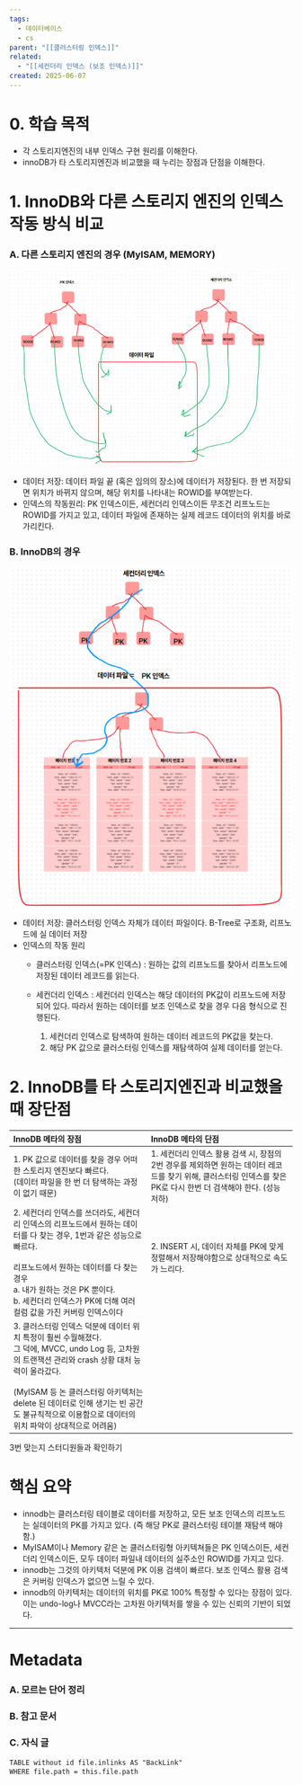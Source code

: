 ```yaml
---
tags:
  - 데이터베이스
  - cs
parent: "[[클러스터링 인덱스]]"
related:
  - "[[세컨더리 인덱스 (보조 인덱스)]]"
created: 2025-06-07
---
```


# 0. 학습 목적
- 각 스토리지엔진의 내부 인덱스 구현 원리를 이해한다.
- innoDB가 타 스토리지엔진과 비교했을 때 누리는 장점과 단점을 이해한다.

# 1. InnoDB와 다른 스토리지 엔진의 인덱스 작동 방식 비교

### A. 다른 스토리지 엔진의 경우 (MyISAM, MEMORY) 
![image.png](https://raw.githubusercontent.com/dalcheonroadhead/img-cloud/main/2025-05/20250607230824.png)

- 데이터 저장: 데이터 파일 끝 (혹은 임의의 장소)에 데이터가 저장된다. 한 번 저장되면 위치가 바뀌지 않으며, 해당 위치를 나타내는 ROWID를 부여받는다.
- 인덱스의 작동원리: PK 인덱스이든, 세컨더리 인덱스이든 무조건 리프노드는 ROWID를 가지고 있고, 데이터 파일에 존재하는 실제 레코드 데이터의 위치를 바로 가리킨다. 

### B. InnoDB의 경우
![image.png](https://raw.githubusercontent.com/dalcheonroadhead/img-cloud/main/2025-05/20250607231617.png)

- 데이터 저장: 클러스터링 인덱스 자체가 데이터 파일이다. B-Tree로 구조화, 리프노드에 실 데이터 저장
- 인덱스의 작동 원리
	- 클러스터링 인덱스(=PK 인덱스)
	  : 원하는 값의 리프노드를 찾아서 리프노드에 저장된 데이터 레코드를 읽는다.
	  
	- 세컨더리 인덱스
	  : 세컨더리 인덱스는 해당 데이터의 PK값이 리프노드에 저장되어 있다.
	  따라서 원하는 데이터를 보조 인덱스로 찾을 경우 다음 형식으로 진행된다.
		1. 세컨더리 인덱스로 탐색하여 원하는 데이터 레코드의 PK값을 찾는다.
		2. 해당 PK 값으로 클러스터링 인덱스를 재탐색하여 실제 데이터를 얻는다. 

# 2. InnoDB를 타 스토리지엔진과 비교했을 때 장단점

| InnoDB 메타의 장점                                                                                                                                                                                            | InnoDB 메타의 단점                                                                                       |
| :------------------------------------------------------------------------------------------------------------------------------------------------------------------------------------------------------- | :-------------------------------------------------------------------------------------------------- |
| 1. PK 값으로 데이터를 찾을 경우 어떠한 스토리지 엔진보다 빠르다.<br>(데이터 파일을 한 번 더 탐색하는 과정이 없기 때문)                                                                                                                                | 1. 세컨더리 인덱스 활용 검색 시, 장점의 2번 경우를 제외하면 원하는 데이터 레코드를 찾기 위해, 클러스터링 인덱스를 찾은 PK로 다시 한번 더 검색해야 한다. (성능 저하) |
| 2. 세컨더리 인덱스를 쓰더라도, 세컨더리 인덱스의 리프노드에서 원하는 데이터를 다 찾는 경우, 1번과 같은 성능으로 빠르다.<br><br>리프노드에서 원하는 데이터를 다 찾는 경우<br>  a. 내가 원하는 것은 PK 뿐이다.<br>  b. 세컨더리 인덱스가 PK에 더해 여러 컬럼 값을 가진 커버링 인덱스이다                           | 2. INSERT 시, 데이터 자체를 PK에 맞게 정렬해서 저장해야함으로 상대적으로 속도가 느리다.<br><br>                                     |
| 3. 클러스터링 인덱스 덕분에 데이터 위치 특정이 훨씬 수월해졌다. <br>그 덕에, MVCC, undo Log 등, 고차원의 트랜잭션 관리와 crash 상황 대처 능력이 올라갔다.<br><br>(MyISAM 등 논 클러스터링 아키텍처는 delete 된 데이터로 인해 생기는 빈 공간도 불규칙적으로 이용함으로 데이터의 위치 파악이 상대적으로 어려움) <br> |                                                                                                     |

3번 맞는지 스터디원들과 확인하기

# 핵심 요약

-  innodb는 클러스터링 테이블로 데이터를 저장하고, 모든 보조 인덱스의 리프노드는 실데이터의 PK를 가지고 있다. (즉 해당 PK로 클러스터링 테이블 재탐색 해야함.) 
- MyISAM이나 Memory 같은 논 클러스터링형 아키텍쳐들은 PK 인덱스이든, 세컨더리 인덱스이든, 모두 데이터 파일내 데이터의 실주소인 ROWID를 가지고 있다. 
- innodb는 그것의 아키텍처 덕분에 PK 이용 검색이 빠르다. 보조 인덱스 활용 검색은 커버링 인덱스가 없으면 느릴 수 있다.
- innodb의 아키텍처는 데이터의 위치를 PK로 100% 특정할 수 있다는 장점이 있다. 이는 undo-log나 MVCC라는 고차원 아키텍처를 쌓을 수 있는 신뢰의 기반이 되었다.

---

# Metadata

### A. 모르는 단어 정리 

###  B. 참고 문서

### C. 자식 글

```dataview
TABLE without id file.inlinks AS "BackLink"
WHERE file.path = this.file.path
```
